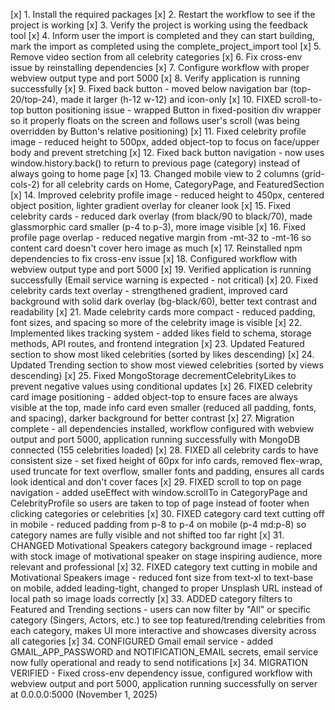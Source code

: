 [x] 1. Install the required packages
[x] 2. Restart the workflow to see if the project is working
[x] 3. Verify the project is working using the feedback tool
[x] 4. Inform user the import is completed and they can start building, mark the import as completed using the complete_project_import tool
[x] 5. Remove video section from all celebrity categories
[x] 6. Fix cross-env issue by reinstalling dependencies
[x] 7. Configure workflow with proper webview output type and port 5000
[x] 8. Verify application is running successfully
[x] 9. Fixed back button - moved below navigation bar (top-20/top-24), made it larger (h-12 w-12) and icon-only
[x] 10. FIXED scroll-to-top button positioning issue - wrapped Button in fixed-position div wrapper so it properly floats on the screen and follows user's scroll (was being overridden by Button's relative positioning)
[x] 11. Fixed celebrity profile image - reduced height to 500px, added object-top to focus on face/upper body and prevent stretching
[x] 12. Fixed back button navigation - now uses window.history.back() to return to previous page (category) instead of always going to home page
[x] 13. Changed mobile view to 2 columns (grid-cols-2) for all celebrity cards on Home, CategoryPage, and FeaturedSection
[x] 14. Improved celebrity profile image - reduced height to 450px, centered object position, lighter gradient overlay for cleaner look
[x] 15. Fixed celebrity cards - reduced dark overlay (from black/90 to black/70), made glassmorphic card smaller (p-4 to p-3), more image visible
[x] 16. Fixed profile page overlap - reduced negative margin from -mt-32 to -mt-16 so content card doesn't cover hero image as much
[x] 17. Reinstalled npm dependencies to fix cross-env issue
[x] 18. Configured workflow with webview output type and port 5000
[x] 19. Verified application is running successfully (Email service warning is expected - not critical)
[x] 20. Fixed celebrity cards text overlay - strengthened gradient, improved card background with solid dark overlay (bg-black/60), better text contrast and readability
[x] 21. Made celebrity cards more compact - reduced padding, font sizes, and spacing so more of the celebrity image is visible
[x] 22. Implemented likes tracking system - added likes field to schema, storage methods, API routes, and frontend integration
[x] 23. Updated Featured section to show most liked celebrities (sorted by likes descending)
[x] 24. Updated Trending section to show most viewed celebrities (sorted by views descending)
[x] 25. Fixed MongoStorage decrementCelebrityLikes to prevent negative values using conditional updates
[x] 26. FIXED celebrity card image positioning - added object-top to ensure faces are always visible at the top, made info card even smaller (reduced all padding, fonts, and spacing), darker background for better contrast
[x] 27. Migration complete - all dependencies installed, workflow configured with webview output and port 5000, application running successfully with MongoDB connected (155 celebrities loaded)
[x] 28. FIXED all celebrity cards to have consistent size - set fixed height of 60px for info cards, removed flex-wrap, used truncate for text overflow, smaller fonts and padding, ensures all cards look identical and don't cover faces
[x] 29. FIXED scroll to top on page navigation - added useEffect with window.scrollTo in CategoryPage and CelebrityProfile so users are taken to top of page instead of footer when clicking categories or celebrities
[x] 30. FIXED category card text cutting off in mobile - reduced padding from p-8 to p-4 on mobile (p-4 md:p-8) so category names are fully visible and not shifted too far right
[x] 31. CHANGED Motivational Speakers category background image - replaced with stock image of motivational speaker on stage inspiring audience, more relevant and professional
[x] 32. FIXED category text cutting in mobile and Motivational Speakers image - reduced font size from text-xl to text-base on mobile, added leading-tight, changed to proper Unsplash URL instead of local path so image loads correctly
[x] 33. ADDED category filters to Featured and Trending sections - users can now filter by "All" or specific category (Singers, Actors, etc.) to see top featured/trending celebrities from each category, makes UI more interactive and showcases diversity across all categories
[x] 34. CONFIGURED Gmail email service - added GMAIL_APP_PASSWORD and NOTIFICATION_EMAIL secrets, email service now fully operational and ready to send notifications
[x] 34. MIGRATION VERIFIED - Fixed cross-env dependency issue, configured workflow with webview output and port 5000, application running successfully on server at 0.0.0.0:5000 (November 1, 2025)